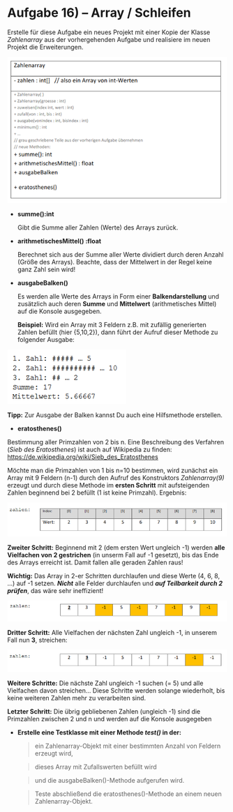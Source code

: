 # Aufgabe 16) – Array / Schleifen

Erstelle für diese Aufgabe ein neues Projekt mit einer Kopie der Klasse *Zahlenarray* aus der
vorhergehenden Aufgabe und realisiere im neuen Projekt die Erweiterungen.

![](uml.png)

- **summe():int**

  Gibt die Summe aller Zahlen (Werte) des Arrays zurück.
  
- **arithmetischesMittel() :float**

  Berechnet sich aus der Summe aller Werte dividiert durch deren Anzahl (Größe des Arrays).
  Beachte, dass der Mittelwert in der Regel keine ganz Zahl sein wird!
  
- **ausgabeBalken()**

  Es werden alle Werte des Arrays in Form einer **Balkendarstellung** und zusätzlich auch deren **Summe**
  und **Mittelwert** (arithmetisches Mittel) auf die Konsole ausgegeben.

  **Beispiel:** Wird ein Array mit 3 Feldern z.B. mit zufällig generierten Zahlen befüllt (hier {5,10,2}), dann
  führt der Aufruf dieser Methode zu folgender Ausgabe:

![](example.png)

**Tipp:** Zur Ausgabe der Balken kannst Du auch eine Hilfsmethode erstellen.

- **eratosthenes()**

Bestimmung aller Primzahlen von 2 bis n. Eine Beschreibung des Verfahren (*Sieb des Eratosthenes*) ist
auch auf Wikipedia zu finden: https://de.wikipedia.org/wiki/Sieb_des_Eratosthenes

Möchte man die Primzahlen von 1 bis n=10 bestimmen, wird zunächst ein Array mit 9 Feldern (n-1)
durch den Aufruf des Konstruktors *Zahlenarray(9)* erzeugt und durch diese Methode im **ersten
Schritt** mit aufsteigenden Zahlen beginnend bei 2 befüllt (1 ist keine Primzahl). Ergebnis:

![](eratosthenes1.png)

**Zweiter Schritt:** Beginnend mit 2 (dem ersten Wert ungleich -1) werden **alle Vielfachen von 2
gestrichen** (in unserm Fall auf -1 gesetzt), bis das Ende des Arrays erreicht ist. Damit fallen alle
geraden Zahlen raus!

**Wichtig:** Das Array in 2-er Schritten durchlaufen und diese Werte (4, 6, 8, ...) auf -1 setzen.
***Nicht*** alle Felder durchlaufen und ***auf Teilbarkeit durch 2 prüfen***, das wäre sehr ineffizient!

![](eratosthenes2.png)

**Dritter Schritt:** Alle Vielfachen der nächsten Zahl ungleich -1, in unserem Fall nun **3**, streichen:

![](eratosthenes3.png)

**Weitere Schritte:** Die nächste Zahl ungleich -1 suchen (= 5) und alle Vielfachen davon streichen...
Diese Schritte werden solange wiederholt, bis keine weiteren Zahlen mehr zu verarbeiten sind.

**Letzter Schritt:** Die übrig gebliebenen Zahlen (ungleich -1) sind die Primzahlen zwischen 2 und n und
werden auf die Konsole ausgegeben


- **Erstelle eine Testklasse mit einer Methode *test()* in der:**

  > ein Zahlenarray-Objekt mit einer bestimmten Anzahl von Feldern erzeugt wird,
  
  > dieses Array mit Zufallswerten befüllt wird
  
  > und die ausgabeBalken()-Methode aufgerufen wird.
  
  > Teste abschließend die eratosthenes()-Methode an einem neuen Zahlenarray-Objekt.
